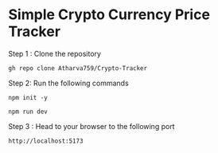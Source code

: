 # Simple Crypto Currency Price Tracker

Step 1 : Clone the repository 

```
gh repo clone Atharva759/Crypto-Tracker
```

Step 2: Run the following commands

```
npm init -y
```
```
npm run dev
```

Step 3 : Head to your browser to the following port

```
http://localhost:5173
```